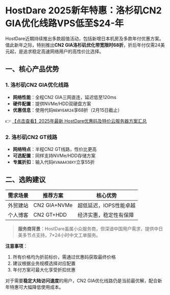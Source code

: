 # HostDare 2025新年特惠：洛杉矶CN2 GIA优化线路VPS低至$24-年

HostDare近期持续推出多款超值活动，包括新增日本机房及多款年付优惠方案。值此新年之际，特别推出**CN2 GIA洛杉矶优化带宽限时68折**，折后年付仅需24美元起，是追求稳定高速网络用户的高性价比选择。

## 一、核心产品优势

### 1. 洛杉矶CN2 GIA优化线路
- **网络性能**：全程CN2 GIA三网直连，延迟低至120ms
- **硬件配置**：提供NVMe/HDD双硬盘方案
- **优惠信息**：使用代码`NEWYEAR24`享68折（2月15日截止）

👉 [【点击查看】2025年最新 HostDare优惠码及特价云服务器方案汇总](https://bit.ly/hostdare)

### 2. 洛杉矶CN2 GT线路
- **网络特点**：半程CN2 GT线路，性价比更高
- **可选配置**：同样支持NVMe/HDD存储方案
- **专属折扣**：输入代码`KVAAA430XY`立享55折

## 二、选购建议

| 需求场景       | 推荐方案          | 核心优势                 |
|----------------|-------------------|--------------------------|
| 外贸建站       | CN2 GIA+NVMe      | 超低延迟，IOPS性能卓越   |
| 个人博客       | CN2 GT+HDD        | 经济实惠，稳定性有保障   |

> **服务商背景**：HostDare虽属小众服务商，但深谙中国用户需求，提供中日美多节点支持，7×24小时中文工单服务。

**注意事项**：
1. 所有价格均为折前标价，需通过优惠码获取最终价格
2. 建议根据业务规模选择对应配置
3. 年付方案可最大化享受折扣优惠

对于需要**稳定大陆访问速度**的用户，CN2 GIA优化线路仍是当前最优解，配合新年特惠可大幅降低使用成本。